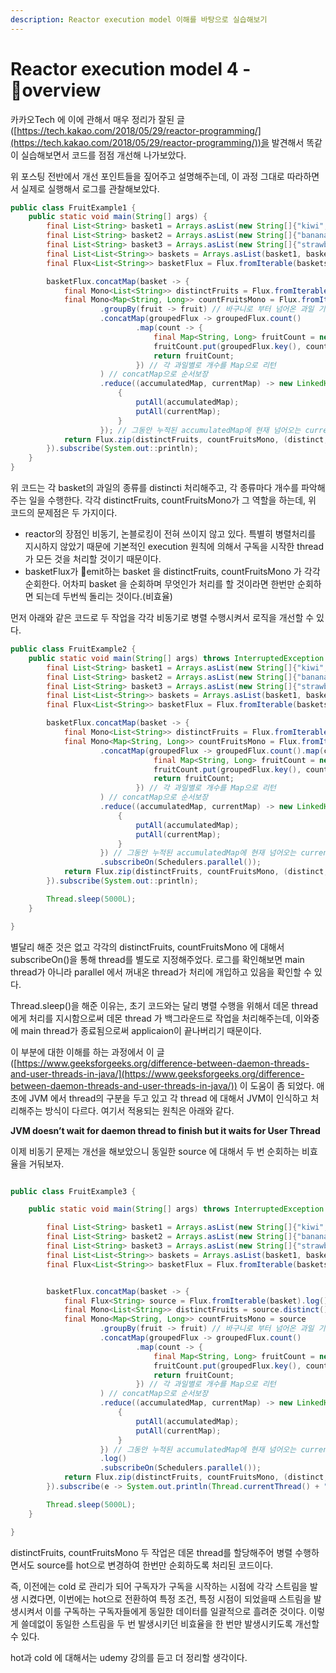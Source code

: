 ```yaml
---
description: Reactor execution model 이해를 바탕으로 실습해보기
---
```


# Reactor execution model 4 - overview

카카오Tech 에 이에 관해서 매우 정리가 잘된 글([https://tech.kakao.com/2018/05/29/reactor-programming/](https://tech.kakao.com/2018/05/29/reactor-programming/))을 발견해서 똑같이 실습해보면서 코드를 점점 개선해 나가보았다.

위 포스팅 전반에서 개선 포인트들을 짚어주고 설명해주는데, 이 과정 그대로 따라하면서 실제로 실행해서 로그를 관찰해보았다.



```java
public class FruitExample1 {
    public static void main(String[] args) {
        final List<String> basket1 = Arrays.asList(new String[]{"kiwi", "orange", "lemon", "orange", "lemon", "kiwi"});
        final List<String> basket2 = Arrays.asList(new String[]{"banana", "lemon", "lemon", "kiwi"});
        final List<String> basket3 = Arrays.asList(new String[]{"strawberry", "orange", "lemon", "grape", "strawberry"});
        final List<List<String>> baskets = Arrays.asList(basket1, basket2, basket3);
        final Flux<List<String>> basketFlux = Flux.fromIterable(baskets);

        basketFlux.concatMap(basket -> {
            final Mono<List<String>> distinctFruits = Flux.fromIterable(basket).distinct().collectList();
            final Mono<Map<String, Long>> countFruitsMono = Flux.fromIterable(basket)
                    .groupBy(fruit -> fruit) // 바구니로 부터 넘어온 과일 기준으로 group을 묶는다.
                    .concatMap(groupedFlux -> groupedFlux.count()
                            .map(count -> {
                                final Map<String, Long> fruitCount = new LinkedHashMap<>();
                                fruitCount.put(groupedFlux.key(), count);
                                return fruitCount;
                            }) // 각 과일별로 개수를 Map으로 리턴
                    ) // concatMap으로 순서보장
                    .reduce((accumulatedMap, currentMap) -> new LinkedHashMap<String, Long>() {
                        {
                            putAll(accumulatedMap);
                            putAll(currentMap);
                        }
                    }); // 그동안 누적된 accumulatedMap에 현재 넘어오는 currentMap을 합쳐서 새로운 Map을 만든다. // map끼리 putAll하여 하나의 Map으로 만든다.
            return Flux.zip(distinctFruits, countFruitsMono, (distinct, count) -> new FruitInfo(distinct, count));
        }).subscribe(System.out::println);
    }
}

```

위 코드는 각 basket의 과일의 종류를 distincti 처리해주고, 각 종류마다 개수를 파악해주는 일을 수행한다. 각각 distinctFruits, countFruitsMono가 그 역할을 하는데, 위 코드의 문제점은 두 가지이다.

* reactor의 장점인 비동기, 논블로킹이 전혀 쓰이지 않고 있다. 특별히 병렬처리를 지시하지 않았기 때문에 기본적인 execution 원칙에 의해서 구독을 시작한 thread가 모든 것을 처리할 것이기 때문이다.
* basketFlux가 emit하는 basket 을 distinctFruits, countFruitsMono 가 각각 순회한다. 어차피 basket 을 순회하며 무엇인가 처리를 할 것이라면 한번만 순회하면 되는데 두번씩 돌리는 것이다.(비효율)



먼저 아래와 같은 코드로 두 작업을 각각 비동기로 병렬 수행시켜서 로직을 개선할 수 있다.

```java
public class FruitExample2 {
    public static void main(String[] args) throws InterruptedException {
        final List<String> basket1 = Arrays.asList(new String[]{"kiwi", "orange", "lemon", "orange", "lemon", "kiwi"});
        final List<String> basket2 = Arrays.asList(new String[]{"banana", "lemon", "lemon", "kiwi"});
        final List<String> basket3 = Arrays.asList(new String[]{"strawberry", "orange", "lemon", "grape", "strawberry"});
        final List<List<String>> baskets = Arrays.asList(basket1, basket2, basket3);
        final Flux<List<String>> basketFlux = Flux.fromIterable(baskets);

        basketFlux.concatMap(basket -> {
            final Mono<List<String>> distinctFruits = Flux.fromIterable(basket).log().distinct().collectList().subscribeOn(Schedulers.parallel());
            final Mono<Map<String, Long>> countFruitsMono = Flux.fromIterable(basket).log().groupBy(fruit -> fruit) // 바구니로 부터 넘어온 과일 기준으로 group을 묶는다.
                    .concatMap(groupedFlux -> groupedFlux.count().map(count -> {
                                final Map<String, Long> fruitCount = new LinkedHashMap<>();
                                fruitCount.put(groupedFlux.key(), count);
                                return fruitCount;
                            }) // 각 과일별로 개수를 Map으로 리턴
                    ) // concatMap으로 순서보장
                    .reduce((accumulatedMap, currentMap) -> new LinkedHashMap<String, Long>() {
                        {
                            putAll(accumulatedMap);
                            putAll(currentMap);
                        }
                    }) // 그동안 누적된 accumulatedMap에 현재 넘어오는 currentMap을 합쳐서 새로운 Map을 만든다. // map끼리 putAll하여 하나의 Map으로 만든다.
                    .subscribeOn(Schedulers.parallel());
            return Flux.zip(distinctFruits, countFruitsMono, (distinct, count) -> new FruitInfo(distinct, count));
        }).subscribe(System.out::println);

        Thread.sleep(5000L);
    }

}

```

별달리 해준 것은 없고 각각의 distinctFruits, countFruitsMono 에 대해서 subscribeOn()을 통해 thread를 별도로 지정해주었다. 로그를 확인해보면 main thread가 아니라 parallel 에서 꺼내온 thread가 처리에 개입하고 있음을 확인할 수 있다.

Thread.sleep()을 해준 이유는, 초기 코드와는 달리 병렬 수행을 위해서 데몬 thread에게 처리를 지시함으로써 데몬 thread 가 백그라운드로 작업을 처리해주는데, 이와중에 main thread가 종료됨으로써 applicaion이 끝나버리기 때문이다.

이 부분에 대한 이해를 하는 과정에서 이 글([https://www.geeksforgeeks.org/difference-between-daemon-threads-and-user-threads-in-java/](https://www.geeksforgeeks.org/difference-between-daemon-threads-and-user-threads-in-java/)) 이 도움이 좀 되었다. 애초에 JVM 에서 thread의 구분을 두고 있고 각 thread 에 대해서 JVM이 인식하고 처리해주는 방식이 다르다. 여기서 적용되는 원칙은 아래와 같다.

**JVM doesn’t wait for daemon thread to finish but it waits for User Thread**



이제 비동기 문제는 개선을 해보았으니 동일한 source 에 대해서 두 번 순회하는 비효율을 거둬보자.

```java

public class FruitExample3 {

    public static void main(String[] args) throws InterruptedException {

        final List<String> basket1 = Arrays.asList(new String[]{"kiwi", "orange", "lemon", "orange", "lemon", "kiwi"});
        final List<String> basket2 = Arrays.asList(new String[]{"banana", "lemon", "lemon", "kiwi"});
        final List<String> basket3 = Arrays.asList(new String[]{"strawberry", "orange", "lemon", "grape", "strawberry"});
        final List<List<String>> baskets = Arrays.asList(basket1, basket2, basket3);
        final Flux<List<String>> basketFlux = Flux.fromIterable(baskets);


        basketFlux.concatMap(basket -> {
            final Flux<String> source = Flux.fromIterable(basket).log().publish().autoConnect(2);
            final Mono<List<String>> distinctFruits = source.distinct().collectList().log().subscribeOn(Schedulers.parallel());
            final Mono<Map<String, Long>> countFruitsMono = source
                    .groupBy(fruit -> fruit) // 바구니로 부터 넘어온 과일 기준으로 group을 묶는다.
                    .concatMap(groupedFlux -> groupedFlux.count()
                            .map(count -> {
                                final Map<String, Long> fruitCount = new LinkedHashMap<>();
                                fruitCount.put(groupedFlux.key(), count);
                                return fruitCount;
                            }) // 각 과일별로 개수를 Map으로 리턴
                    ) // concatMap으로 순서보장
                    .reduce((accumulatedMap, currentMap) -> new LinkedHashMap<String, Long>() {
                        {
                            putAll(accumulatedMap);
                            putAll(currentMap);
                        }
                    }) // 그동안 누적된 accumulatedMap에 현재 넘어오는 currentMap을 합쳐서 새로운 Map을 만든다. // map끼리 putAll하여 하나의 Map으로 만든다.
                    .log()
                    .subscribeOn(Schedulers.parallel());
            return Flux.zip(distinctFruits, countFruitsMono, (distinct, count) -> new FruitInfo(distinct, count));
        }).subscribe(e -> System.out.println(Thread.currentThread() + " || " + e.toString()));

        Thread.sleep(5000L);
    }

}
```

distinctFruits, countFruitsMono 두 작업은 데몬 thread를 할당해주어 병렬 수행하면서도 source를 hot으로 변경하여 한번만 순회하도록 처리된 코드이다.

즉, 이전에는 cold 로 관리가 되어 구독자가 구독을 시작하는 시점에 각각 스트림을 발생 시켰다면,  이번에는 hot으로 전환하여 특정 조건, 특정 시점이 되었을때 스트림을 발생시켜서 이를 구독하는 구독자들에게 동일한 데이터를 일괄적으로 흘려준 것이다. 이렇게 쓸데없이 동일한 스트림을 두 번 발생시키던 비효율을 한 번만 발생시키도록 개선할 수 있다.

hot과 cold 에 대해서는 udemy 강의를 듣고 더 정리할 생각이다.
